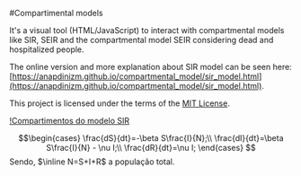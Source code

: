 #Compartimental models

It's a visual tool (HTML/JavaScript) to interact with compartmental models like SIR, SEIR and the compartmental model SEIR considering dead and hospitalized people.

The online version and more explanation about SIR model can be seen here: [https://anapdinizm.github.io/compartmental_model/sir_model.html](https://anapdinizm.github.io/compartmental_model/sir_model.html).

This project is licensed under the terms of the [MIT License](https://mit-license.org/).

[!Compartimentos do modelo SIR](/compartmental-models/images/sir_model.png)

$$\begin{cases}
      \frac{dS}{dt}=-\beta S\frac{I}{N};\\ 
      \frac{dI}{dt}=\beta S\frac{I}{N} - \nu I;\\
      \frac{dR}{dt}=\nu I;
    \end{cases} $$
Sendo, $\inline N=S+I+R$ a população total.



